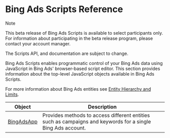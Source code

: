 # Bing Ads Scripts Reference

> [!NOTE]
> This beta release of Bing Ads Scripts is available to select participants only. For information about participating in the beta release program, please contact your account manager.
>
> The Scripts API, and documentation are subject to change.

Bing Ads Scripts enables programmatic control of your Bing Ads data using JavaScript in Bing Ads' browser-based script editor.
This section provides information about the top-level JavaScript objects available in Bing Ads Scripts.

For more information about Bing Ads entities see [Entity Hierarchy and Limits](/bingads/guides/entity-hierarchy-limits).

|Object|Description|
|-|-
[BingAdsApp](./reference/BingAdsApp)|Provides methods to access different entities such as campaigns and keywords for a single Bing Ads account.